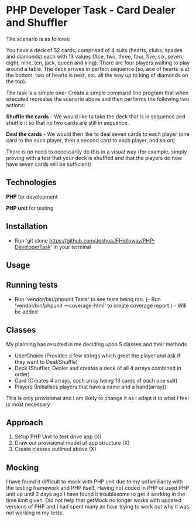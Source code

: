 # PHP Developer Task - Card Dealer and Shuffler

The scenario is as follows:

You have a deck of 52 cards, comprised of 4 suits (hearts, clubs, spades and diamonds) each with 13 values (Ace, two, three, four, five, six, seven, eight, nine, ten, jack, queen and king).
There are four players waiting to play around a table.
The deck arrives in perfect sequence (so, ace of hearts is at the bottom, two of hearts is next, etc. all the way up to king of diamonds on the top).

The task is a simple one- Create a simple command line program that when executed recreates the scenario above and then performs the following two actions:

**Shuffle the cards** - We would like to take the deck that is in sequence and shuffle it so that no two cards are still in sequence.

**Deal the cards** - We would then like to deal seven cards to each player (one card to the each player, then a second card to each player, and so on)

There is no need to necessarily do this in a visual way (for example, simply proving with a test that your deck is shuffled and that the players do now have seven cards will be sufficient)


## Technologies

**PHP** for development

**PHP unit** for testing


## Installation

- Run 'git clone https://github.com/JoshuaJFHolloway/PHP-DeveloperTask' in your terminal 

## Usage



## Running tests

- Run 'vendor/bin/phpunit Tests' to see tests being ran.
(- Run 'vendor/bin/phpunit —coverage-html' to create coverage report.) - Will be added


## Classes

My planning has resulted in me deciding upon 5 classes and their methods

- UserChoice (Provides a few strings which greet the player and ask if they want to Deal/Shuffle)
- Deck (Shuffler, Dealer and creates a deck of all 4 arrays combined in order)
- Card (Creates 4 arrays, each array being 13 cards of each one suit)
- Players (Initialises players that have a name and a hand(array))

This is only provisional and I am likely to change it as I adapt it to what I feel is most necessary



## Approach

1) Setup PHP Unit to test drive app (X)
2) Draw out provisional model of app structure (X) 
3) Create classes outlined above (X)


## Mocking

I have found it difficult to mock with PHP unit due to my unfamiliarity with the testing framework and PHP itself.
Having not coded in PHP or used PHP unit up until 2 days ago I have found it troublesome to get it working in the time limit
given. Did not help that getMock no longer works with updated versions of PHP and I had spent many an hour trying to work
out why it was not working in my tests.


